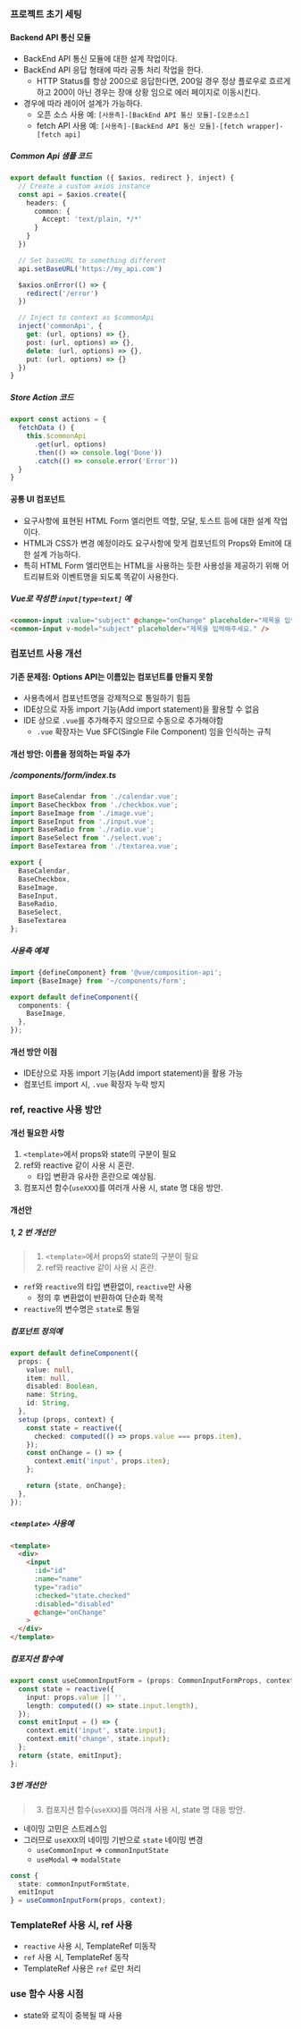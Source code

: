 ### 프로젝트 초기 세팅
#### Backend API 통신 모듈
- BackEnd API 통신 모듈에 대한 설계 작업이다.
- BackEnd API 응답 형태에 따라 공통 처리 작업을 한다.
  - HTTP Status를 항상 200으로 응답한다면, 200일 경우 정상 플로우로 흐르게하고 200이 아닌 경우는 장애 상황 임으로 에러 페이지로 이동시킨다.
- 경우에 따라 레이어 설계가 가능하다.
  - 오픈 소스 사용 예: `[사용측]-[BackEnd API 통신 모듈]-[오픈소스]`
  - fetch API 사용 예: `[사용측]-[BackEnd API 통신 모듈]-[fetch wrapper]-[fetch api]`

##### Common Api 샘플 코드
```ts
export default function ({ $axios, redirect }, inject) {
  // Create a custom axios instance
  const api = $axios.create({
    headers: {
      common: {
        Accept: 'text/plain, */*'
      }
    }
  })

  // Set baseURL to something different
  api.setBaseURL('https://my_api.com')

  $axios.onError(() => {
    redirect('/error')
  })

  // Inject to context as $commonApi
  inject('commonApi', {
    get: (url, options) => {},
    post: (url, options) => {},
    delete: (url, options) => {},
    put: (url, options) => {}
  })
}
```

##### Store Action 코드
```ts
export const actions = {
  fetchData () {
    this.$commonApi
      .get(url, options)
      .then(() => console.log('Done'))
      .catch(() => console.error('Error'))
  }
}
```

#### 공통 UI 컴포넌트
- 요구사항에 표현된 HTML Form 엘리먼트 역할, 모달, 토스트 등에 대한 설계 작업이다.
- HTML과 CSS가 변경 예정이라도 요구사항에 맞게 컴포넌트의 Props와 Emit에 대한 설계 가능하다.
- 특히 HTML Form 엘리먼트는 HTML을 사용하는 듯한 사용성을 제공하기 위해 어트리뷰트와 이벤트명을 되도록 똑같이 사용한다.

##### Vue로 작성한 `input[type=text]` 예
```html
<common-input :value="subject" @change="onChange" placeholder="제목을 입력해주세요." />
<common-input v-model="subject" placeholder="제목을 입력해주세요." />
```

### 컴포넌트 사용 개선
#### 기존 문제점: Options API는 이름있는 컴포넌트를 만들지 못함
- 사용측에서 컴포넌트명을 강제적으로 통일하기 힘듬
- IDE상으로 자동 import 기능(Add import statement)을 활용할 수 없음
- IDE 상으로 `.vue`를 추가해주지 않으므로 수동으로 추가해야함
   - `.vue` 확장자는 Vue SFC(Single File Component) 임을 인식하는 규칙

#### 개선 방안: 이름을 정의하는 파일 추가
##### /components/form/index.ts
```ts
import BaseCalendar from './calendar.vue';
import BaseCheckbox from './checkbox.vue';
import BaseImage from './image.vue';
import BaseInput from './input.vue';
import BaseRadio from './radio.vue';
import BaseSelect from './select.vue';
import BaseTextarea from './textarea.vue';

export {
  BaseCalendar,
  BaseCheckbox,
  BaseImage,
  BaseInput,
  BaseRadio,
  BaseSelect,
  BaseTextarea
};
```

##### 사용측 예제
```ts
import {defineComponent} from '@vue/composition-api';
import {BaseImage} from '~/components/form';

export default defineComponent({
  components: {
    BaseImage,
  },
});
```

#### 개선 방안 이점
- IDE상으로 자동 import 기능(Add import statement)을 활용 가능
- 컴포넌트 import 시, `.vue` 확장자 누락 방지

### ref, reactive 사용 방안
#### 개선 필요한 사항
1. `<template>`에서 props와 state의 구분이 필요
2. ref와 reactive 같이 사용 시 혼란.
   - 타입 변환과 유사한 혼란으로 예상됨.
3. 컴포지션 함수(`useXXX`)를 여러개 사용 시, state 명 대응 방안.

#### 개선안
##### 1, 2 번 개선안
> 1. `<template>`에서 props와 state의 구분이 필요<br>
> 2. ref와 reactive 같이 사용 시 혼란.
- `ref`와 `reactive`의 타입 변환없이, `reactive`만 사용
    - 정의 후 변환없이 반환하여 단순화 목적
- `reactive`의 변수명은 `state`로 통일

##### 컴포넌트 정의예
```ts
export default defineComponent({
  props: {
    value: null,
    item: null,
    disabled: Boolean,
    name: String,
    id: String,
  },
  setup (props, context) {
    const state = reactive({
      checked: computed(() => props.value === props.item),
    });
    const onChange = () => {
      context.emit('input', props.item);
    };

    return {state, onChange};
  },
});
```

##### `<template>` 사용예
```html
<template>
  <div>
    <input
      :id="id"
      :name="name"
      type="radio"
      :checked="state.checked"
      :disabled="disabled"
      @change="onChange"
    >
  </div>
</template>
```

##### 컴포지션 함수예
```ts
export const useCommonInputForm = (props: CommonInputFormProps, context: SetupContext) => {
  const state = reactive({
    input: props.value || '',
    length: computed(() => state.input.length),
  });
  const emitInput = () => {
    context.emit('input', state.input);
    context.emit('change', state.input);
  };
  return {state, emitInput};
};
```

##### 3번 개선안
> 3. 컴포지션 함수(`useXXX`)를 여러개 사용 시, state 명 대응 방안.

- 네이밍 고민은 스트레스임
- 그러므로 `useXXX`의 네이밍 기반으로 `state` 네이밍 변경
    - `useCommonInput` => `commonInputState`
    - `useModal` => `modalState`
```ts
const {
  state: commonInputFormState, 
  emitInput
} = useCommonInputForm(props, context);
```

### TemplateRef 사용 시, ref 사용
- `reactive` 사용 시, TemplateRef 미동작
- `ref` 사용 시, TemplateRef 동작
- TemplateRef 사용은 `ref` 로만 처리

### use 함수 사용 시점
- state와 로직이 중복될 때 사용